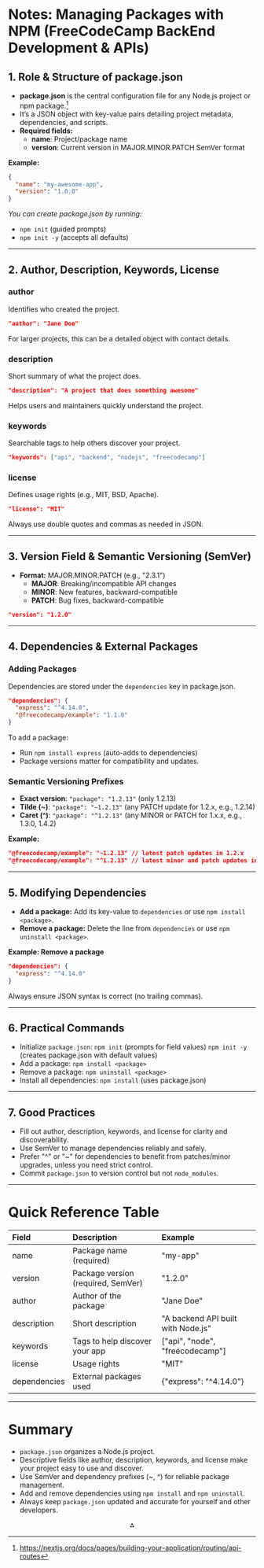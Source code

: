 # Notes: Managing Packages with NPM (FreeCodeCamp BackEnd Development \& APIs)

## **1. Role \& Structure of package.json**

- **package.json** is the central configuration file for any Node.js project or npm package.[^1]
- It’s a JSON object with key-value pairs detailing project metadata, dependencies, and scripts.
- **Required fields:**
    - **name**: Project/package name
    - **version**: Current version in MAJOR.MINOR.PATCH SemVer format

**Example:**

```json
{
  "name": "my-awesome-app",
  "version": "1.0.0"
}
```

*You can create package.json by running:*

- `npm init` (guided prompts)
- `npm init -y` (accepts all defaults)

***

## **2. Author, Description, Keywords, License**

### **author**

Identifies who created the project.

```json
"author": "Jane Doe"
```

For larger projects, this can be a detailed object with contact details.

### **description**

Short summary of what the project does.

```json
"description": "A project that does something awesome"
```

Helps users and maintainers quickly understand the project.

### **keywords**

Searchable tags to help others discover your project.

```json
"keywords": ["api", "backend", "nodejs", "freecodecamp"]
```


### **license**

Defines usage rights (e.g., MIT, BSD, Apache).

```json
"license": "MIT"
```

Always use double quotes and commas as needed in JSON.

***

## **3. Version Field \& Semantic Versioning (SemVer)**

- **Format:** MAJOR.MINOR.PATCH (e.g., "2.3.1")
    - **MAJOR**: Breaking/incompatible API changes
    - **MINOR**: New features, backward-compatible
    - **PATCH**: Bug fixes, backward-compatible

```json
"version": "1.2.0"
```


***

## **4. Dependencies \& External Packages**

### **Adding Packages**

Dependencies are stored under the `dependencies` key in package.json.

```json
"dependencies": {
  "express": "^4.14.0",
  "@freecodecamp/example": "1.1.0"
}
```

To add a package:

- Run `npm install express` (auto-adds to dependencies)
- Package versions matter for compatibility and updates.


### **Semantic Versioning Prefixes**

- **Exact version**: `"package": "1.2.13"` (only 1.2.13)
- **Tilde (~)**: `"package": "~1.2.13"` (any PATCH update for 1.2.x, e.g., 1.2.14)
- **Caret (^)**: `"package": "^1.2.13"` (any MINOR or PATCH for 1.x.x, e.g., 1.3.0, 1.4.2)

**Example:**

```json
"@freecodecamp/example": "~1.2.13" // latest patch updates in 1.2.x
"@freecodecamp/example": "^1.2.13" // latest minor and patch updates in 1.x.x
```


***

## **5. Modifying Dependencies**

- **Add a package:** Add its key-value to `dependencies` or use `npm install <package>`.
- **Remove a package:** Delete the line from `dependencies` or use `npm uninstall <package>`.

**Example: Remove a package**

```json
"dependencies": {
  "express": "^4.14.0"
}
```

Always ensure JSON syntax is correct (no trailing commas).

***

## **6. Practical Commands**

- Initialize `package.json`:
`npm init` (prompts for field values)
`npm init -y` (creates package.json with default values)
- Add a package:
`npm install <package>`
- Remove a package:
`npm uninstall <package>`
- Install all dependencies:
`npm install` (uses package.json)

***

## **7. Good Practices**

- Fill out author, description, keywords, and license for clarity and discoverability.
- Use SemVer to manage dependencies reliably and safely.
- Prefer "^" or "~" for dependencies to benefit from patches/minor upgrades, unless you need strict control.
- Commit `package.json` to version control but not `node_modules`.

***

# **Quick Reference Table**

| Field | Description | Example |
| :-- | :-- | :-- |
| name | Package name (required) | "my-app" |
| version | Package version (required, SemVer) | "1.2.0" |
| author | Author of the package | "Jane Doe" |
| description | Short description | "A backend API built with Node.js" |
| keywords | Tags to help discover your app | ["api", "node", "freecodecamp"] |
| license | Usage rights | "MIT" |
| dependencies | External packages used | {"express": "^4.14.0"} |


***

# **Summary**

- `package.json` organizes a Node.js project.
- Descriptive fields like author, description, keywords, and license make your project easy to use and discover.
- Use SemVer and dependency prefixes (~, ^) for reliable package management.
- Add and remove dependencies using `npm install` and `npm uninstall`.
- Always keep `package.json` updated and accurate for yourself and other developers.

<div align="center">⁂</div>

[^1]: https://nextjs.org/docs/pages/building-your-application/routing/api-routes

